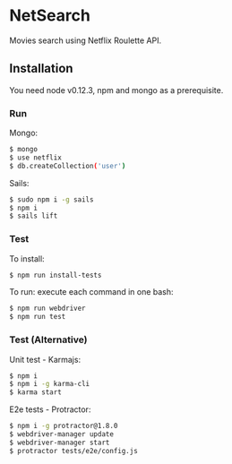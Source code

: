 # NetSearch

Movies search using Netflix Roulette API.

## Installation

You need node v0.12.3, npm and mongo as a prerequisite.

### Run

Mongo:
```sh
$ mongo
$ use netflix
$ db.createCollection('user')
```

Sails:
```sh
$ sudo npm i -g sails
$ npm i
$ sails lift
```

### Test

To install:
```sh
$ npm run install-tests
```

To run:
execute each command in one bash:
```sh
$ npm run webdriver
$ npm run test
```

### Test (Alternative)

Unit test - Karmajs:
```sh
$ npm i
$ npm i -g karma-cli
$ karma start
```

E2e tests - Protractor:
```sh
$ npm i -g protractor@1.8.0
$ webdriver-manager update
$ webdriver-manager start
$ protractor tests/e2e/config.js
```